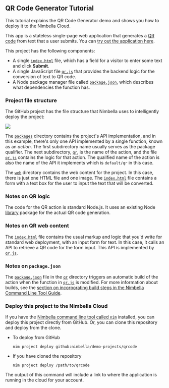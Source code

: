 ## QR Code Generator Tutorial

This tutorial explains the QR Code Generator demo and shows you how to deploy it to the Nimbella Cloud.

This app is a stateless single-page web application that generates a [QR code](https://en.wikipedia.org/wiki/QR_code) from text that a user submits. You can [try out the application here](https://qrdemo-apigcp.nimbella.io).

This project has the following components:

- A single [`index.html`](./web/index.html) file, which has a field for a visitor to enter some text and click **Submit**.
- A single JavaScript file [`qr.js`](./packages/default/qr.js) that provides the backend logic for the conversion of text to QR code.
- A Node package manager file called [`package.json`](./packages/default/qr/package.json), which describes what dependencies the function has.

### Project file structure

The GitHub project has the file structure that Nimbella uses to intelligently deploy the project:

![](../images/qrcodetutorial-d1d54d1b.svg)

The [`packages`](./packages/visits) directory contains the project's API implementation, and in this example, there's only one API implemented by a single function, known as an _action_. The first subdirectory name usually serves as the package qualifier. The next subdirectory, [`qr`](./packages/default/qr), is the name of the action, and the file [`qr.js`](./packages/default/qr/qr.js) contains the logic for that action. The qualified name of the action is also the name of the API it implements which is `default/qr` in this case.

The [`web`](./web) directory contains the web content for the project. In this case, there is just one HTML file and one image. The [`index.html`](./web/index.html) file contains a form with a text box for the user to input the text that will be converted.

### Notes on QR logic

The code for the QR action is standard Node.js. It uses an existing Node [library](https://www.npmjs.com/package/qrcode) package for the actual QR code generation.

### Notes on QR web content

The [`index.html`](./web/index.html) file contains the usual markup and logic that you'd write for standard web deployment, with an input form for text. In this case, it calls an API to retrieve a QR code for the form input. This API is implemented by [`qr.js`](./packages/default/qr/qr.js).

### Notes on `package.json`

The [`package.json`](./packages/default/qr/package.json) file in the [`qr`](./packages/default/qr) directory triggers an automatic build of the action when the function in [`qr.js`](./packages/default/qr/qr.js) is modified. For more information about builds, see the [section on incorporating build steps in the Nimbella Command Line Tool Guide](https://nimbella.io/downloads/nim/nim.html#incorporating-build-steps-for-actions-and-web-content).

### Deploy this project to the Nimbella Cloud

If you have the [Nimbella command line tool called `nim`](https://nimbella.io/downloads/nim/nim.html#install-the-nimbella-command-line-tool-nim) installed, you can deploy this project directly from GitHub. Or, you can clone this repository and deploy from the clone.

- To deploy from GitHub

  `nim project deploy github:nimbella/demo-projects/qrcode`

- If you have cloned the repository

   `nim project deploy /path/to/qrcode`

The output of this command will include a link to where the application is running in the cloud for your account.
